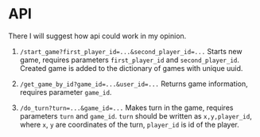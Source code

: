 # API

There I will suggest how api could work in my opinion.

1. ```/start_game?first_player_id=...&second_player_id=...```
    Starts new game, requires parameters ```first_player_id``` and ```second_player_id```. Created game is added to the dictionary of games with unique uuid.

2. ```/get_game_by_id?game_id=...&user_id=...```
    Returns game information, requires parameter ```game_id```.

3. ```/do_turn?turn=...&game_id=...```
    Makes turn in the game, requires parameters ```turn``` and ```game_id```. ```turn``` should be written as ```x,y,player_id```, where ```x```, ```y``` are coordinates of the turn, ```player_id``` is id of the player.
